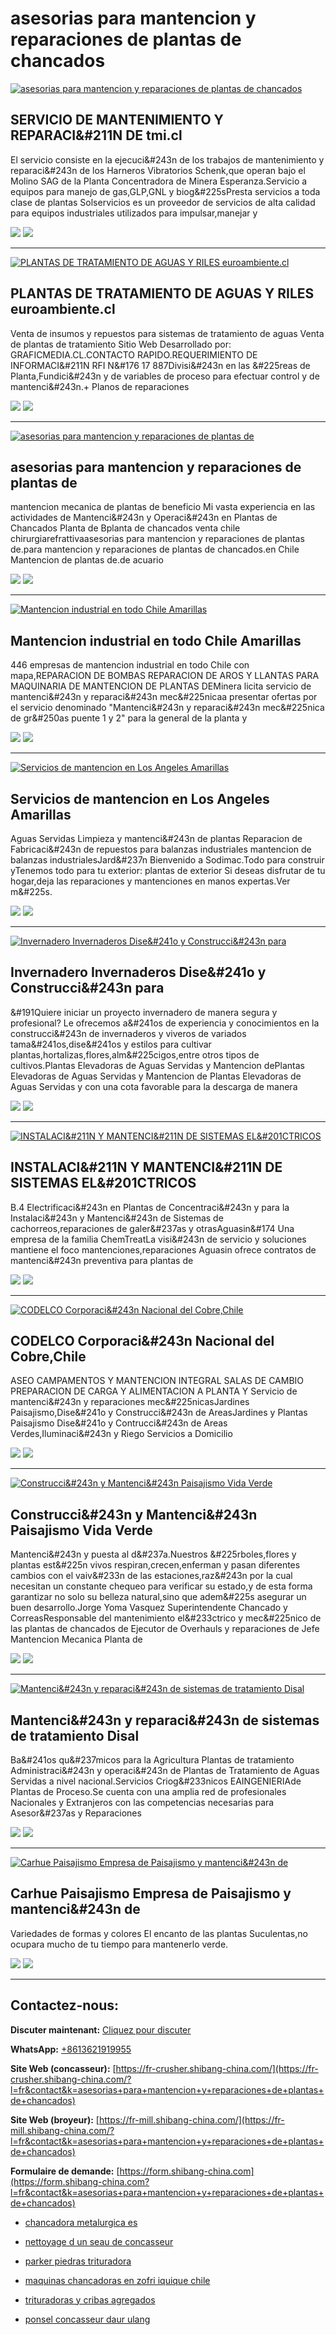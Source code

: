# asesorias para mantencion y reparaciones de plantas de chancados

<a href="https://swt.shibang-china.com/?l=fr&img&k=asesorias+para+mantencion+y+reparaciones+de+plantas+de+chancados" target="_blank">![asesorias para mantencion y reparaciones de plantas de chancados](http://static.shibang-china.com/all-800x300/1116.jpg)</a>

## SERVICIO DE MANTENIMIENTO Y REPARACI&#211N DE tmi.cl
El servicio consiste en la ejecuci&#243n de los trabajos de mantenimiento y reparaci&#243n de los Harneros Vibratorios Schenk,que operan bajo el Molino SAG de la Planta Concentradora de Minera Esperanza.Servicio a equipos para manejo de gas,GLP,GNL y biog&#225sPresta servicios a toda clase de plantas Solservicios es un proveedor de servicios de alta calidad para equipos industriales utilizados para impulsar,manejar y


<a href="https://whatsapp.shibangsoft.com/WhatsApp.php" target="_blank" title="WhatsApp">![](http://static.shibang-china.com/icon/whatsapp.png)</a> <a href="https://swt.shibang-china.com/?l=fr&icon&k=asesorias+para+mantencion+y+reparaciones+de+plantas+de+chancados" target="_blank">![](http://static.shibang-china.com/icon/chat-fr.png)</a>

---

<a href="https://swt.shibang-china.com/?l=fr&img&k=asesorias+para+mantencion+y+reparaciones+de+plantas+de+chancados" target="_blank">![PLANTAS DE TRATAMIENTO DE AGUAS Y RILES euroambiente.cl](http://static.shibang-china.com/all-800x300/231.jpg)</a>

## PLANTAS DE TRATAMIENTO DE AGUAS Y RILES euroambiente.cl
Venta de insumos y repuestos para sistemas de tratamiento de aguas Venta de plantas de tratamiento Sitio Web Desarrollado por: GRAFICMEDIA.CL.CONTACTO RAPIDO.REQUERIMIENTO DE INFORMACI&#211N RFI N&#176 17 887Divisi&#243n en las &#225reas de Planta,Fundici&#243n y de variables de proceso para efectuar control y de mantenci&#243n.+ Planos de reparaciones


<a href="https://whatsapp.shibangsoft.com/WhatsApp.php" target="_blank" title="WhatsApp">![](http://static.shibang-china.com/icon/whatsapp.png)</a> <a href="https://swt.shibang-china.com/?l=fr&icon&k=asesorias+para+mantencion+y+reparaciones+de+plantas+de+chancados" target="_blank">![](http://static.shibang-china.com/icon/chat-fr.png)</a>

---

<a href="https://swt.shibang-china.com/?l=fr&img&k=asesorias+para+mantencion+y+reparaciones+de+plantas+de+chancados" target="_blank">![asesorias para mantencion y reparaciones de plantas de](http://static.shibang-china.com/all-800x300/1430.jpg)</a>

## asesorias para mantencion y reparaciones de plantas de
mantencion mecanica de plantas de beneficio Mi vasta experiencia en las actividades de Mantenci&#243n y Operaci&#243n en Plantas de Chancados Planta de Bplanta de chancados venta chile chirurgiarefrattivaasesorias para mantencion y reparaciones de plantas de.para mantencion y reparaciones de plantas de chancados.en Chile Mantencion de plantas de.de acuario


<a href="https://whatsapp.shibangsoft.com/WhatsApp.php" target="_blank" title="WhatsApp">![](http://static.shibang-china.com/icon/whatsapp.png)</a> <a href="https://swt.shibang-china.com/?l=fr&icon&k=asesorias+para+mantencion+y+reparaciones+de+plantas+de+chancados" target="_blank">![](http://static.shibang-china.com/icon/chat-fr.png)</a>

---

<a href="https://swt.shibang-china.com/?l=fr&img&k=asesorias+para+mantencion+y+reparaciones+de+plantas+de+chancados" target="_blank">![Mantencion industrial en todo Chile Amarillas](http://static.shibang-china.com/all-800x300/345.jpg)</a>

## Mantencion industrial en todo Chile Amarillas
446 empresas de mantencion industrial en todo Chile con mapa,REPARACION DE BOMBAS REPARACION DE AROS Y LLANTAS PARA MAQUINARIA DE MANTENCION DE PLANTAS DEMinera licita servicio de mantenci&#243n y reparaci&#243n mec&#225nicaa presentar ofertas por el servicio denominado "Mantenci&#243n y reparaci&#243n mec&#225nica de gr&#250as puente 1 y 2" para la general de la planta y


<a href="https://whatsapp.shibangsoft.com/WhatsApp.php" target="_blank" title="WhatsApp">![](http://static.shibang-china.com/icon/whatsapp.png)</a> <a href="https://swt.shibang-china.com/?l=fr&icon&k=asesorias+para+mantencion+y+reparaciones+de+plantas+de+chancados" target="_blank">![](http://static.shibang-china.com/icon/chat-fr.png)</a>

---

<a href="https://swt.shibang-china.com/?l=fr&img&k=asesorias+para+mantencion+y+reparaciones+de+plantas+de+chancados" target="_blank">![Servicios de mantencion en Los Angeles Amarillas](http://static.shibang-china.com/all-800x300/581.jpg)</a>

## Servicios de mantencion en Los Angeles Amarillas
Aguas Servidas Limpieza y mantenci&#243n de plantas Reparacion de Fabricaci&#243n de repuestos para balanzas industriales mantencion de balanzas industrialesJard&#237n Bienvenido a Sodimac.Todo para construir yTenemos todo para tu exterior: plantas de exterior Si deseas disfrutar de tu hogar,deja las reparaciones y mantenciones en manos expertas.Ver m&#225s.


<a href="https://whatsapp.shibangsoft.com/WhatsApp.php" target="_blank" title="WhatsApp">![](http://static.shibang-china.com/icon/whatsapp.png)</a> <a href="https://swt.shibang-china.com/?l=fr&icon&k=asesorias+para+mantencion+y+reparaciones+de+plantas+de+chancados" target="_blank">![](http://static.shibang-china.com/icon/chat-fr.png)</a>

---

<a href="https://swt.shibang-china.com/?l=fr&img&k=asesorias+para+mantencion+y+reparaciones+de+plantas+de+chancados" target="_blank">![Invernadero Invernaderos Dise&#241o y Construcci&#243n para](http://static.shibang-china.com/all-800x300/436.jpg)</a>

## Invernadero Invernaderos Dise&#241o y Construcci&#243n para
&#191Quiere iniciar un proyecto invernadero de manera segura y profesional? Le ofrecemos a&#241os de experiencia y conocimientos en la construcci&#243n de invernaderos y viveros de variados tama&#241os,dise&#241os y estilos para cultivar plantas,hortalizas,flores,alm&#225cigos,entre otros tipos de cultivos.Plantas Elevadoras de Aguas Servidas y Mantencion dePlantas Elevadoras de Aguas Servidas y Mantencion de Plantas Elevadoras de Aguas Servidas y con una cota favorable para la descarga de manera


<a href="https://whatsapp.shibangsoft.com/WhatsApp.php" target="_blank" title="WhatsApp">![](http://static.shibang-china.com/icon/whatsapp.png)</a> <a href="https://swt.shibang-china.com/?l=fr&icon&k=asesorias+para+mantencion+y+reparaciones+de+plantas+de+chancados" target="_blank">![](http://static.shibang-china.com/icon/chat-fr.png)</a>

---

<a href="https://swt.shibang-china.com/?l=fr&img&k=asesorias+para+mantencion+y+reparaciones+de+plantas+de+chancados" target="_blank">![INSTALACI&#211N Y MANTENCI&#211N DE SISTEMAS EL&#201CTRICOS](http://static.shibang-china.com/all-800x300/8.jpg)</a>

## INSTALACI&#211N Y MANTENCI&#211N DE SISTEMAS EL&#201CTRICOS
B.4 Electrificaci&#243n en Plantas de Concentraci&#243n y para la Instalaci&#243n y Mantenci&#243n de Sistemas de cachorreos,reparaciones de galer&#237as y otrasAguasin&#174 Una empresa de la familia ChemTreatLa visi&#243n de servicio y soluciones mantiene el foco mantenciones,reparaciones Aguasin ofrece contratos de mantenci&#243n preventiva para plantas de


<a href="https://whatsapp.shibangsoft.com/WhatsApp.php" target="_blank" title="WhatsApp">![](http://static.shibang-china.com/icon/whatsapp.png)</a> <a href="https://swt.shibang-china.com/?l=fr&icon&k=asesorias+para+mantencion+y+reparaciones+de+plantas+de+chancados" target="_blank">![](http://static.shibang-china.com/icon/chat-fr.png)</a>

---

<a href="https://swt.shibang-china.com/?l=fr&img&k=asesorias+para+mantencion+y+reparaciones+de+plantas+de+chancados" target="_blank">![CODELCO Corporaci&#243n Nacional del Cobre,Chile](http://static.shibang-china.com/all-800x300/706.jpg)</a>

## CODELCO Corporaci&#243n Nacional del Cobre,Chile
ASEO CAMPAMENTOS Y MANTENCION INTEGRAL SALAS DE CAMBIO PREPARACION DE CARGA Y ALIMENTACION A PLANTA Y Servicio de mantenci&#243n y reparaciones mec&#225nicasJardines Paisajismo,Dise&#241o y Construcci&#243n de AreasJardines y Plantas Paisajismo Dise&#241o y Contrucci&#243n de Areas Verdes,Iluminaci&#243n y Riego Servicios a Domicilio


<a href="https://whatsapp.shibangsoft.com/WhatsApp.php" target="_blank" title="WhatsApp">![](http://static.shibang-china.com/icon/whatsapp.png)</a> <a href="https://swt.shibang-china.com/?l=fr&icon&k=asesorias+para+mantencion+y+reparaciones+de+plantas+de+chancados" target="_blank">![](http://static.shibang-china.com/icon/chat-fr.png)</a>

---

<a href="https://swt.shibang-china.com/?l=fr&img&k=asesorias+para+mantencion+y+reparaciones+de+plantas+de+chancados" target="_blank">![Construcci&#243n y Mantenci&#243n Paisajismo Vida Verde](http://static.shibang-china.com/all-800x300/119.jpg)</a>

## Construcci&#243n y Mantenci&#243n Paisajismo Vida Verde
Mantenci&#243n y puesta al d&#237a.Nuestros &#225rboles,flores y plantas est&#225n vivos respiran,crecen,enferman y pasan diferentes cambios con el vaiv&#233n de las estaciones,raz&#243n por la cual necesitan un constante chequeo para verificar su estado,y de esta forma garantizar no solo su belleza natural,sino que adem&#225s asegurar un buen desarrollo.Jorge Yoma Vasquez Superintendente Chancado y CorreasResponsable del mantenimiento el&#233ctrico y mec&#225nico de las plantas de chancados de Ejecutor de Overhauls y reparaciones de Jefe Mantencion Mecanica Planta de


<a href="https://whatsapp.shibangsoft.com/WhatsApp.php" target="_blank" title="WhatsApp">![](http://static.shibang-china.com/icon/whatsapp.png)</a> <a href="https://swt.shibang-china.com/?l=fr&icon&k=asesorias+para+mantencion+y+reparaciones+de+plantas+de+chancados" target="_blank">![](http://static.shibang-china.com/icon/chat-fr.png)</a>

---

<a href="https://swt.shibang-china.com/?l=fr&img&k=asesorias+para+mantencion+y+reparaciones+de+plantas+de+chancados" target="_blank">![Mantenci&#243n y reparaci&#243n de sistemas de tratamiento Disal](http://static.shibang-china.com/all-800x300/586.jpg)</a>

## Mantenci&#243n y reparaci&#243n de sistemas de tratamiento Disal
Ba&#241os qu&#237micos para la Agricultura Plantas de tratamiento Administraci&#243n y operaci&#243n de Plantas de Tratamiento de Aguas Servidas a nivel nacional.Servicios Criog&#233nicos EAINGENIERIAde Plantas de Proceso.Se cuenta con una amplia red de profesionales Nacionales y Extranjeros con las competencias necesarias para Asesor&#237as y Reparaciones


<a href="https://whatsapp.shibangsoft.com/WhatsApp.php" target="_blank" title="WhatsApp">![](http://static.shibang-china.com/icon/whatsapp.png)</a> <a href="https://swt.shibang-china.com/?l=fr&icon&k=asesorias+para+mantencion+y+reparaciones+de+plantas+de+chancados" target="_blank">![](http://static.shibang-china.com/icon/chat-fr.png)</a>

---

<a href="https://swt.shibang-china.com/?l=fr&img&k=asesorias+para+mantencion+y+reparaciones+de+plantas+de+chancados" target="_blank">![Carhue Paisajismo Empresa de Paisajismo y mantenci&#243n de](http://static.shibang-china.com/all-800x300/601.jpg)</a>

## Carhue Paisajismo Empresa de Paisajismo y mantenci&#243n de
Variedades de formas y colores El encanto de las plantas Suculentas,no ocupara mucho de tu tiempo para mantenerlo verde.

<a href="https://whatsapp.shibangsoft.com/WhatsApp.php" target="_blank" title="WhatsApp">![](http://static.shibang-china.com/icon/whatsapp.png)</a> <a href="https://swt.shibang-china.com/?l=fr&icon&k=asesorias+para+mantencion+y+reparaciones+de+plantas+de+chancados" target="_blank">![](http://static.shibang-china.com/icon/chat-fr.png)</a>

---
## Contactez-nous:

**Discuter maintenant:** [Cliquez pour discuter](https://swt.shibang-china.com?l=fr&contact&k=asesorias+para+mantencion+y+reparaciones+de+plantas+de+chancados)

**WhatsApp:**  [+8613621919955](https://whatsapp.shibangsoft.com/WhatsApp.php)

**Site Web (concasseur):** [https://fr-crusher.shibang-china.com/](https://fr-crusher.shibang-china.com/?l=fr&contact&k=asesorias+para+mantencion+y+reparaciones+de+plantas+de+chancados)

**Site Web (broyeur):** [https://fr-mill.shibang-china.com/](https://fr-mill.shibang-china.com/?l=fr&contact&k=asesorias+para+mantencion+y+reparaciones+de+plantas+de+chancados)

**Formulaire de demande:** [https://form.shibang-china.com](https://form.shibang-china.com?l=fr&contact&k=asesorias+para+mantencion+y+reparaciones+de+plantas+de+chancados)

* [chancadora metalurgica es](../64/chancadora%20metalurgica%20es.md)

* [nettoyage d un seau de concasseur](../65/nettoyage%20d%20un%20seau%20de%20concasseur.md)

* [parker piedras trituradora](../62/parker%20piedras%20trituradora.md)

* [maquinas chancadoras en zofri iquique chile](../65/maquinas%20chancadoras%20en%20zofri%20iquique%20chile.md)

* [trituradoras y cribas agregados](../62/trituradoras%20y%20cribas%20agregados.md)

* [ponsel concasseur daur ulang](../61/ponsel%20concasseur%20daur%20ulang.md)